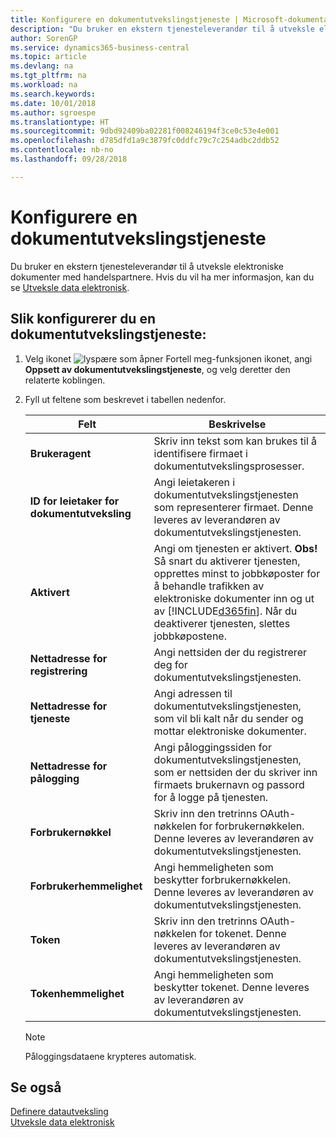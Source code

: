 ```yaml
---
title: Konfigurere en dokumentutvekslingstjeneste | Microsoft-dokumentasjon
description: "Du bruker en ekstern tjenesteleverandør til å utveksle elektroniske dokumenter med handelspartnere."
author: SorenGP
ms.service: dynamics365-business-central
ms.topic: article
ms.devlang: na
ms.tgt_pltfrm: na
ms.workload: na
ms.search.keywords: 
ms.date: 10/01/2018
ms.author: sgroespe
ms.translationtype: HT
ms.sourcegitcommit: 9dbd92409ba02281f008246194f3ce0c53e4e001
ms.openlocfilehash: d785dfd1a9c3879fc0ddfc79c7c254adbc2ddb52
ms.contentlocale: nb-no
ms.lasthandoff: 09/28/2018

---
```

# <a name="set-up-a-document-exchange-service"></a>Konfigurere en dokumentutvekslingstjeneste
Du bruker en ekstern tjenesteleverandør til å utveksle elektroniske dokumenter med handelspartnere. Hvis du vil ha mer informasjon, kan du se [Utveksle data elektronisk](across-data-exchange.md).  

## <a name="to-set-up-a-document-exchange-service"></a>Slik konfigurerer du en dokumentutvekslingstjeneste:  
1. Velg ikonet ![lyspære som åpner Fortell meg-funksjonen](media/ui-search/search_small.png "Fortell hva du vil gjøre") ikonet, angi **Oppsett av dokumentutvekslingstjeneste**, og velg deretter den relaterte koblingen.  
2. Fyll ut feltene som beskrevet i tabellen nedenfor.  

    |Felt|Beskrivelse|  
    |---------------------------------|---------------------------------------|  
    |**Brukeragent**|Skriv inn tekst som kan brukes til å identifisere firmaet i dokumentutvekslingsprosesser.|  
    |**ID for leietaker for dokumentutveksling**|Angi leietakeren i dokumentutvekslingstjenesten som representerer firmaet. Denne leveres av leverandøren av dokumentutvekslingstjenesten.|  
    |**Aktivert**|Angi om tjenesten er aktivert. **Obs!** Så snart du aktiverer tjenesten, opprettes minst to jobbkøposter for å behandle trafikken av elektroniske dokumenter inn og ut av [!INCLUDE[d365fin](includes/d365fin_md.md)]. Når du deaktiverer tjenesten, slettes jobbkøpostene.|  
    |**Nettadresse for registrering**|Angi nettsiden der du registrerer deg for dokumentutvekslingstjenesten.|  
    |**Nettadresse for tjeneste**|Angi adressen til dokumentutvekslingstjenesten, som vil bli kalt når du sender og mottar elektroniske dokumenter.|  
    |**Nettadresse for pålogging**|Angi påloggingssiden for dokumentutvekslingstjenesten, som er nettsiden der du skriver inn firmaets brukernavn og passord for å logge på tjenesten.|  
    |**Forbrukernøkkel**|Skriv inn den tretrinns OAuth-nøkkelen for forbrukernøkkelen. Denne leveres av leverandøren av dokumentutvekslingstjenesten.|  
    |**Forbrukerhemmelighet**|Angi hemmeligheten som beskytter forbrukernøkkelen. Denne leveres av leverandøren av dokumentutvekslingstjenesten.|  
    |**Token**|Skriv inn den tretrinns OAuth-nøkkelen for tokenet. Denne leveres av leverandøren av dokumentutvekslingstjenesten.|  
    |**Tokenhemmelighet**|Angi hemmeligheten som beskytter tokenet. Denne leveres av leverandøren av dokumentutvekslingstjenesten.|  

    > [!NOTE]  
    > Påloggingsdataene krypteres automatisk.

## <a name="see-also"></a>Se også  
[Definere datautveksling](across-set-up-data-exchange.md)  
[Utveksle data elektronisk](across-data-exchange.md)


